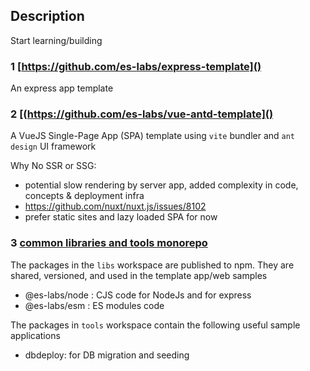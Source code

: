 ## Description

Start learning/building

### 1 [https://github.com/es-labs/express-template]()

An express app template

### 2 [(https://github.com/es-labs/vue-antd-template]()

A VueJS Single-Page App (SPA) template using `vite` bundler and `ant design` UI framework

Why No SSR or SSG:
- potential slow rendering by server app, added complexity in code, concepts & deployment infra
- https://github.com/nuxt/nuxt.js/issues/8102
- prefer static sites and lazy loaded SPA for now

### 3 [common libraries and tools monorepo](https://github.com/es-labs/jscommon)

The packages in the `libs` workspace are published to npm. They are shared, versioned, and used in the template app/web samples
- @es-labs/node : CJS code for NodeJs and for express
- @es-labs/esm : ES modules code

The packages in `tools` workspace contain the following useful sample applications
- dbdeploy: for DB migration and seeding
